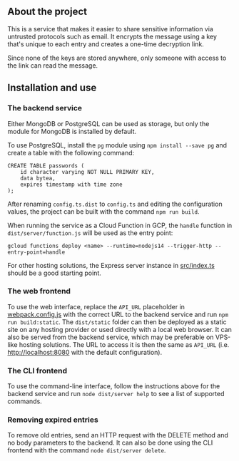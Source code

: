 ## About the project

This is a service that makes it easier to share sensitive information via untrusted protocols such as email.
It encrypts the message using a key that's unique to each entry and creates a one-time decryption link.

Since none of the keys are stored anywhere, only someone with access to the link can read the message.

## Installation and use

### The backend service

Either MongoDB or PostgreSQL can be used as storage, but only the module for MongoDB is installed by default.

To use PostgreSQL, install the `pg` module using `npm install --save pg` and create a table with the following command:

```pgsql
CREATE TABLE passwords (
    id character varying NOT NULL PRIMARY KEY,
    data bytea,
    expires timestamp with time zone
);
```

After renaming `config.ts.dist` to `config.ts` and editing the configuration values, the project can be built with the command `npm run build`.

When running the service as a Cloud Function in GCP, the `handle` function in `dist/server/function.js` will be used as the entry point:

```
gcloud functions deploy <name> --runtime=nodejs14 --trigger-http --entry-point=handle
```

For other hosting solutions, the Express server instance in [src/index.ts](index.ts) should be a good starting point.

### The web frontend

To use the web interface, replace the `API_URL` placeholder in [webpack.config.js](webpack.config.js#L1) with the correct URL to the backend service and run `npm run build:static`. The `dist/static` folder can then be deployed as a static site on any hosting provider or used directly with a local web browser. It can also be served from the backend service, which may be preferable on VPS-like hosting solutions. The URL to access it is then the same as `API_URL` (i.e. [http://localhost:8080](http://localhost:8080) with the default configuration).

### The CLI frontend

To use the command-line interface, follow the instructions above for the backend service and run `node dist/server help` to see a list of supported commands.

### Removing expired entries

To remove old entries, send an HTTP request with the DELETE method and no body parameters to the backend. It can also be done using the CLI frontend with the command `node dist/server delete`.
